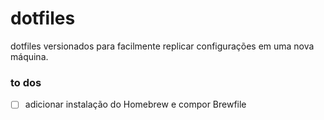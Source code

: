 # dotfiles

dotfiles versionados para facilmente replicar configurações em uma nova máquina.

### to dos

- [ ] adicionar instalação do Homebrew e compor Brewfile

